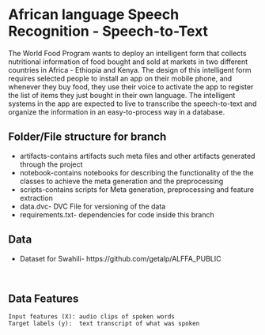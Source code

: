 # African language Speech Recognition - Speech-to-Text

<p>The World Food Program wants to deploy an intelligent form that collects nutritional information of food bought and sold at markets in two different countries in Africa - Ethiopia and Kenya. The design of this intelligent form requires selected people to install an app on their mobile phone, and whenever they buy food, they use their voice to activate the app to register the list of items they just bought in their own language. The intelligent systems in the app are expected to live to transcribe the speech-to-text and organize the information in an easy-to-process way in a database. </p>

## Folder/File structure for branch 

<ul>
    <li>artifacts-contains artifacts such meta files and other artifacts generated through the project</li>
    <li>notebook-contains notebooks for describing the functionality of the the classes to achieve the meta generation and the preprocessing</li>
    <li>scripts-contains scripts for Meta generation, preprocessing and feature extraction</li>
    <li>data.dvc- DVC File for versioning of the data</li>
    <li>requirements.txt- dependencies for code inside this branch</li>
    </ul>

## Data
<ul>
<li>Dataset for Swahili-  https://github.com/getalp/ALFFA_PUBLIC</li></ul>
<br/>

## Data Features
    Input features (X): audio clips of spoken words
    Target labels (y):  text transcript of what was spoken


